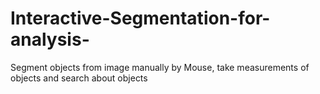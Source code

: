 # Interactive-Segmentation-for-analysis-
Segment objects from image manually by Mouse, take measurements of objects and search about objects
